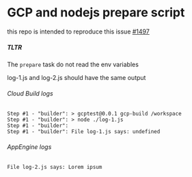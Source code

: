 # GCP and nodejs prepare script

this repo is intended to reproduce this issue [#1497](https://github.com/GoogleCloudPlatform/nodejs-docs-samples/issues/1497)

##### TLTR

The `prepare` task do not read the env variables

log-1.js and log-2.js should have the same output

###### Cloud Build logs

```
Step #1 - "builder": > gcptest@0.0.1 gcp-build /workspace
Step #1 - "builder": > node ./log-1.js
Step #1 - "builder":
Step #1 - "builder": File log-1.js says: undefined
```

###### AppEngine logs
```
File log-2.js says: Lorem ipsum
```
